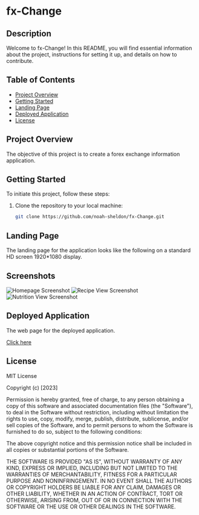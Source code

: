 # fx-Change

## Description

Welcome to fx-Change! In this README, you will find essential information about the project, instructions for setting it up, and details on how to contribute.


## Table of Contents

- [Project Overview](#project-overview)
- [Getting Started](#getting-started)
- [Landing Page](#landing-page)
- [Deployed Application](#deployed-application)
- [License](#license)


## Project Overview

The objective of this project is to create a forex exchange information application. 


## Getting Started

To initiate this project, follow these steps:

1. Clone the repository to your local machine:

   ```bash
   git clone https://github.com/noah-sheldon/fx-Change.git
   ```


## Landing Page

The landing page for the application looks like the following on a standard HD screen 1920*1080 display.

<!-- ![alt text](./public/landingpage.png) -->

## Screenshots

![Homepage Screenshot](https://github.com/noah-sheldon/fx-Change/public/currencyconverter.png)
![Recipe View Screenshot](https://github.com/noah-sheldon/fx-Change/public/historic.png)
![Nutrition View Screenshot](https://github.com/noah-sheldon/fx-Change/public/forexnews.png)


## Deployed Application

The web page for the deployed application.

[Click here](https://fx-change.netlify.app/)


## License

MIT License

Copyright (c) [2023]

Permission is hereby granted, free of charge, to any person obtaining a copy
of this software and associated documentation files (the "Software"), to deal
in the Software without restriction, including without limitation the rights
to use, copy, modify, merge, publish, distribute, sublicense, and/or sell
copies of the Software, and to permit persons to whom the Software is
furnished to do so, subject to the following conditions:

The above copyright notice and this permission notice shall be included in all
copies or substantial portions of the Software.

THE SOFTWARE IS PROVIDED "AS IS", WITHOUT WARRANTY OF ANY KIND, EXPRESS OR
IMPLIED, INCLUDING BUT NOT LIMITED TO THE WARRANTIES OF MERCHANTABILITY,
FITNESS FOR A PARTICULAR PURPOSE AND NONINFRINGEMENT. IN NO EVENT SHALL THE
AUTHORS OR COPYRIGHT HOLDERS BE LIABLE FOR ANY CLAIM, DAMAGES OR OTHER
LIABILITY, WHETHER IN AN ACTION OF CONTRACT, TORT OR OTHERWISE, ARISING FROM,
OUT OF OR IN CONNECTION WITH THE SOFTWARE OR THE USE OR OTHER DEALINGS IN THE
SOFTWARE.
